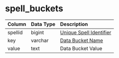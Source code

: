 # spell\_buckets

| Column | Data Type | Description |
| :--- | :--- | :--- |
| spellid | bigint | [Unique Spell Identifier](spells_new.md) |
| key | varchar | [Data Bucket Name](../../../schema/categories/data-storage/data_buckets.md) |
| value | text | Data Bucket Value |

